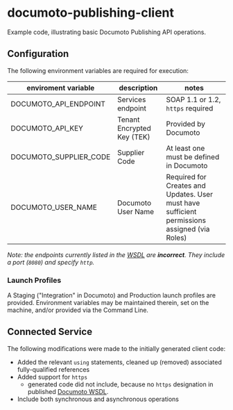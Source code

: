 # documoto-publishing-client

Example code, illustrating basic Documoto Publishing API operations.

## Configuration

The following environment variables are required for execution:
 
|enviroment variable | description | notes |
|--------------------|-------------|-------|
| DOCUMOTO_API_ENDPOINT | Services endpoint | SOAP 1.1 or 1.2, `https` required |
| DOCUMOTO_API_KEY | Tenant Encrypted Key (TEK) | Provided by Documoto |
| DOCUMOTO_SUPPLIER_CODE | Supplier Code | At least one must be defined in Documoto |
| DOCUMOTO_USER_NAME | Documoto User Name | Required for Creates and Updates. User must have sufficient permissions assigned (via Roles) |

*Note: the endpoints currently listed in the [WSDL](https://documoto.digabit.com/dws/services/PublishingService20?wsdl) are **incorrect**.
They include a port (`8080`) and specify `http`.*

### Launch Profiles

A Staging ("Integration" in Documoto) and Production launch profiles are provided.
Environment variables may be maintained therein, set on the machine, and/or provided via the Command Line.

## Connected Service

The following modifications were made to the initially generated client code:
- Added the relevant `using` statements, cleaned up (removed) associated fully-qualified references
- Added support for `https`
  - generated code did not include, because no `https` designation in published [Documoto WSDL](https://documoto.digabit.com/dws/services/PublishingService20?wsdl).
- Include both synchronous and asynchronous operations
